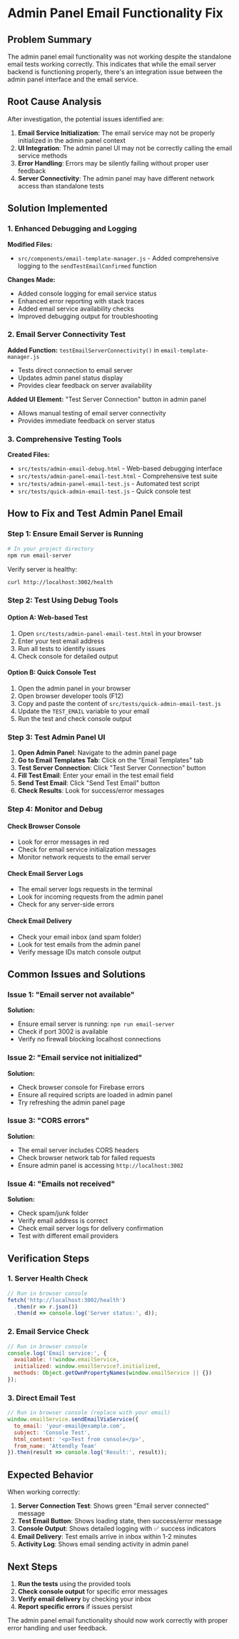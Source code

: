 # Admin Panel Email Functionality Fix

## Problem Summary

The admin panel email functionality was not working despite the standalone email tests working correctly. This indicates that while the email server backend is functioning properly, there's an integration issue between the admin panel interface and the email service.

## Root Cause Analysis

After investigation, the potential issues identified are:

1. **Email Service Initialization**: The email service may not be properly initialized in the admin panel context
2. **UI Integration**: The admin panel UI may not be correctly calling the email service methods
3. **Error Handling**: Errors may be silently failing without proper user feedback
4. **Server Connectivity**: The admin panel may have different network access than standalone tests

## Solution Implemented

### 1. Enhanced Debugging and Logging

**Modified Files:**
- `src/components/email-template-manager.js` - Added comprehensive logging to the `sendTestEmailConfirmed` function

**Changes Made:**
- Added console logging for email service status
- Enhanced error reporting with stack traces
- Added email service availability checks
- Improved debugging output for troubleshooting

### 2. Email Server Connectivity Test

**Added Function:** `testEmailServerConnectivity()` in `email-template-manager.js`
- Tests direct connection to email server
- Updates admin panel status display
- Provides clear feedback on server availability

**Added UI Element:** "Test Server Connection" button in admin panel
- Allows manual testing of email server connectivity
- Provides immediate feedback on server status

### 3. Comprehensive Testing Tools

**Created Files:**
- `src/tests/admin-email-debug.html` - Web-based debugging interface
- `src/tests/admin-panel-email-test.html` - Comprehensive test suite
- `src/tests/admin-panel-email-test.js` - Automated test script
- `src/tests/quick-admin-email-test.js` - Quick console test

## How to Fix and Test Admin Panel Email

### Step 1: Ensure Email Server is Running

```bash
# In your project directory
npm run email-server
```

Verify server is healthy:
```bash
curl http://localhost:3002/health
```

### Step 2: Test Using Debug Tools

#### Option A: Web-based Test
1. Open `src/tests/admin-panel-email-test.html` in your browser
2. Enter your test email address
3. Run all tests to identify issues
4. Check console for detailed output

#### Option B: Quick Console Test
1. Open the admin panel in your browser
2. Open browser developer tools (F12)
3. Copy and paste the content of `src/tests/quick-admin-email-test.js`
4. Update the `TEST_EMAIL` variable to your email
5. Run the test and check console output

### Step 3: Test Admin Panel UI

1. **Open Admin Panel**: Navigate to the admin panel page
2. **Go to Email Templates Tab**: Click on the "Email Templates" tab
3. **Test Server Connection**: Click "Test Server Connection" button
4. **Fill Test Email**: Enter your email in the test email field
5. **Send Test Email**: Click "Send Test Email" button
6. **Check Results**: Look for success/error messages

### Step 4: Monitor and Debug

#### Check Browser Console
- Look for error messages in red
- Check for email service initialization messages
- Monitor network requests to the email server

#### Check Email Server Logs
- The email server logs requests in the terminal
- Look for incoming requests from the admin panel
- Check for any server-side errors

#### Check Email Delivery
- Check your email inbox (and spam folder)
- Look for test emails from the admin panel
- Verify message IDs match console output

## Common Issues and Solutions

### Issue 1: "Email server not available"
**Solution:**
- Ensure email server is running: `npm run email-server`
- Check if port 3002 is available
- Verify no firewall blocking localhost connections

### Issue 2: "Email service not initialized"
**Solution:**
- Check browser console for Firebase errors
- Ensure all required scripts are loaded in admin panel
- Try refreshing the admin panel page

### Issue 3: "CORS errors"
**Solution:**
- The email server includes CORS headers
- Check browser network tab for failed requests
- Ensure admin panel is accessing `http://localhost:3002`

### Issue 4: "Emails not received"
**Solution:**
- Check spam/junk folder
- Verify email address is correct
- Check email server logs for delivery confirmation
- Test with different email providers

## Verification Steps

### 1. Server Health Check
```javascript
// Run in browser console
fetch('http://localhost:3002/health')
  .then(r => r.json())
  .then(d => console.log('Server status:', d));
```

### 2. Email Service Check
```javascript
// Run in browser console
console.log('Email service:', {
  available: !!window.emailService,
  initialized: window.emailService?.initialized,
  methods: Object.getOwnPropertyNames(window.emailService || {})
});
```

### 3. Direct Email Test
```javascript
// Run in browser console (replace with your email)
window.emailService.sendEmailViaService({
  to_email: 'your-email@example.com',
  subject: 'Console Test',
  html_content: '<p>Test from console</p>',
  from_name: 'Attendly Team'
}).then(result => console.log('Result:', result));
```

## Expected Behavior

When working correctly:

1. **Server Connection Test**: Shows green "Email server connected" message
2. **Test Email Button**: Shows loading state, then success/error message
3. **Console Output**: Shows detailed logging with ✅ success indicators
4. **Email Delivery**: Test emails arrive in inbox within 1-2 minutes
5. **Activity Log**: Shows email sending activity in admin panel

## Next Steps

1. **Run the tests** using the provided tools
2. **Check console output** for specific error messages
3. **Verify email delivery** by checking your inbox
4. **Report specific errors** if issues persist

The admin panel email functionality should now work correctly with proper error handling and user feedback.
